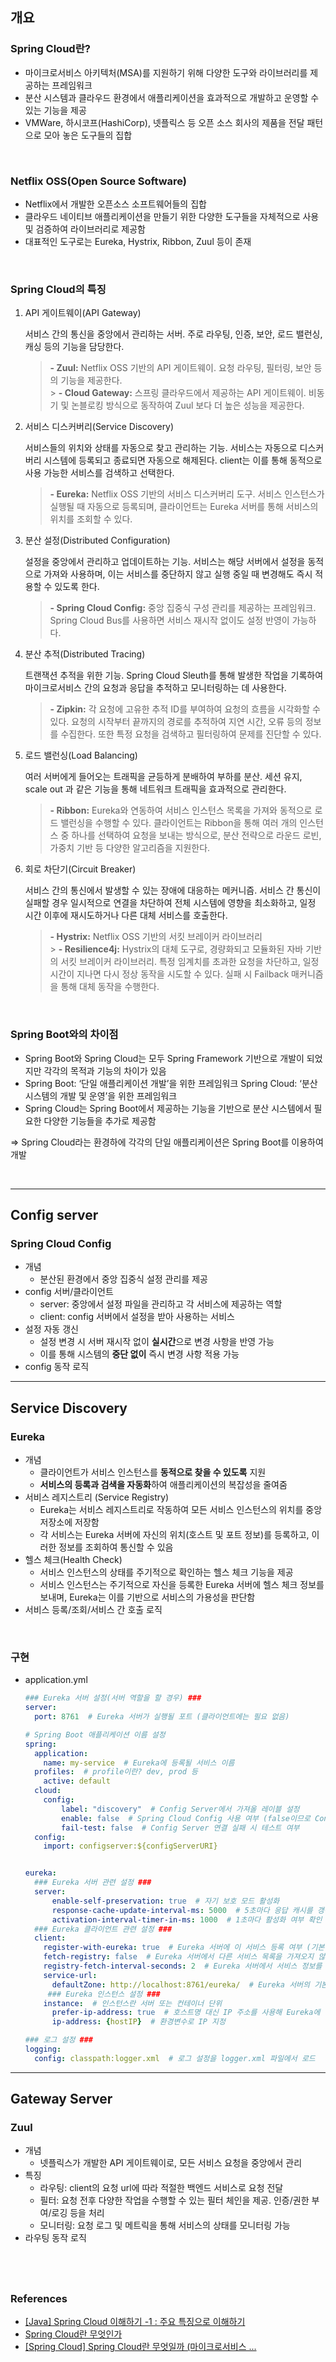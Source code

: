 ## 개요

### Spring Cloud란?

- 마이크로서비스 아키텍처(MSA)를 지원하기 위해 다양한 도구와 라이브러리를 제공하는 프레임워크
- 분산 시스템과 클라우드 환경에서 애플리케이션을 효과적으로 개발하고 운영할 수 있는 기능을 제공
- VMWare, 하시코프(HashiCorp), 넷플릭스 등 오픈 소스 회사의 제품을 전달 패턴으로 모아 놓은 도구들의 집합

<br/>

### Netflix OSS(**Open Source Software)**

- Netflix에서 개발한 오픈소스 소프트웨어들의 집합
- 클라우드 네이티브 애플리케이션을 만들기 위한 다양한 도구들을 자체적으로 사용 및 검증하여 라이브러리로 제공함
- 대표적인 도구로는 Eureka, Hystrix, Ribbon, Zuul 등이 존재

<br/>

### Spring Cloud의 특징

1. API 게이트웨이(API Gateway)

   서비스 간의 통신을 중앙에서 관리하는 서버. 주로 라우팅, 인증, 보안, 로드 밸런싱, 캐싱 등의 기능을 담당한다.

   > **- Zuul:** Netflix OSS 기반의 API 게이트웨이. 요청 라우팅, 필터링, 보안 등의 기능을 제공한다.
   > <br/> > **- Cloud Gateway:** 스프링 클라우드에서 제공하는 API 게이트웨이. 비동기 및 논블로킹 방식으로 동작하여 Zuul 보다 더 높은 성능을 제공한다.

2. 서비스 디스커버리(Service Discovery)

   서비스들의 위치와 상태를 자동으로 찾고 관리하는 기능. 서비스는 자동으로 디스커버리 시스템에 등록되고 종료되면 자동으로 해제된다. client는 이를 통해 동적으로 사용 가능한 서비스를 검색하고 선택한다.

   > **- Eureka:** Netflix OSS 기반의 서비스 디스커버리 도구. 서비스 인스턴스가 실행될 때 자동으로 등록되며, 클라이언트는 Eureka 서버를 통해 서비스의 위치를 조회할 수 있다.

3. 분산 설정(Distributed Configuration)

   설정을 중앙에서 관리하고 업데이트하는 기능. 서비스는 해당 서버에서 설정을 동적으로 가져와 사용하며, 이는 서비스를 중단하지 않고 실행 중일 때 변경해도 즉시 적용할 수 있도록 한다.

   > **- Spring Cloud Config:** 중앙 집중식 구성 관리를 제공하는 프레임워크. Spring Cloud Bus를 사용하면 서비스 재시작 없이도 설정 반영이 가능하다.

4. 분산 추적(Distributed Tracing)

   트랜잭션 추적을 위한 기능. Spring Cloud Sleuth를 통해 발생한 작업을 기록하여 마이크로서비스 간의 요청과 응답을 추적하고 모니터링하는 데 사용한다.

   > **- Zipkin:** 각 요청에 고유한 추적 ID를 부여하여 요청의 흐름을 시각화할 수 있다. 요청의 시작부터 끝까지의 경로를 추적하여 지연 시간, 오류 등의 정보를 수집한다. 또한 특정 요청을 검색하고 필터링하여 문제를 진단할 수 있다.

5. 로드 밸런싱(Load Balancing)

   여러 서버에게 들어오는 트래픽을 균등하게 분배하여 부하를 분산. 세션 유지, scale out 과 같은 기능을 통해 네트워크 트래픽을 효과적으로 관리한다.

   > **- Ribbon:** Eureka와 연동하여 서비스 인스턴스 목록을 가져와 동적으로 로드 밸런싱을 수행할 수 있다. 클라이언트는 Ribbon을 통해 여러 개의 인스턴스 중 하나를 선택하여 요청을 보내는 방식으로, 분산 전략으로 라운드 로빈, 가중치 기반 등 다양한 알고리즘을 지원한다.

6. 회로 차단기(Circuit Breaker)

   서비스 간의 통신에서 발생할 수 있는 장애에 대응하는 메커니즘. 서비스 간 통신이 실패할 경우 일시적으로 연결을 차단하여 전체 시스템에 영향을 최소화하고, 일정 시간 이후에 재시도하거나 다른 대체 서비스를 호출한다.

   > **- Hystrix:** Netflix OSS 기반의 서킷 브레이커 라이브러리
   > <br /> > **- Resilience4j:** Hystrix의 대체 도구로, 경량화되고 모듈화된 자바 기반의 서킷 브레이커 라이브러리. 특정 임계치를 초과한 요청을 차단하고, 일정 시간이 지나면 다시 정상 동작을 시도할 수 있다. 실패 시 Failback 매커니즘을 통해 대체 동작을 수행한다.

<br/>

### Spring Boot와의 차이점

- Spring Boot와 Spring Cloud는 모두 Spring Framework 기반으로 개발이 되었지만 각각의 목적과 기능의 차이가 있음
- Spring Boot: ‘단일 애플리케이션 개발’을 위한 프레임워크
  Spring Cloud: ‘분산 시스템의 개발 및 운영’을 위한 프레임워크
- Spring Cloud는 Spring Boot에서 제공하는 기능을 기반으로 분산 시스템에서 필요한 다양한 기능들을 추가로 제공함

⇒ Spring Cloud라는 환경하에 각각의 단일 애플리케이션은 Spring Boot를 이용하여 개발

<br/>

---

## Config server

### Spring Cloud Config

- 개념
  - 분산된 환경에서 중앙 집중식 설정 관리를 제공
- config 서버/클라이언트
  - server: 중앙에서 설정 파일을 관리하고 각 서비스에 제공하는 역할
  - client: config 서버에서 설정을 받아 사용하는 서비스
- 설정 자동 갱신
  - 설정 변경 시 서버 재시작 없이 **실시간**으로 변경 사항을 반영 가능
  - 이를 통해 시스템의 **중단 없이** 즉시 변경 사항 적용 가능
- config 동작 로직

---

## Service Discovery

### Eureka

- 개념
  - 클라이언트가 서비스 인스턴스를 **동적으로 찾을 수 있도록** 지원
  - **서비스의 등록과 검색을 자동화**하여 애플리케이션의 복잡성을 줄여줌
- 서비스 레지스트리 (Service Registry)
  - Eureka는 서비스 레지스트리로 작동하여 모든 서비스 인스턴스의 위치를 중앙 저장소에 저장함
  - 각 서비스는 Eureka 서버에 자신의 위치(호스트 및 포트 정보)를 등록하고, 이러한 정보를 조회하여 통신할 수 있음
- 헬스 체크(Health Check)
  - 서비스 인스턴스의 상태를 주기적으로 확인하는 헬스 체크 기능을 제공
  - 서비스 인스턴스는 주기적으로 자신을 등록한 Eureka 서버에 헬스 체크 정보를 보내며, Eureka는 이를 기반으로 서비스의 가용성을 판단함
- 서비스 등록/조회/서비스 간 호출 로직

<br/>

### 구현

- application.yml

  ```yaml
  ### Eureka 서버 설정(서버 역할을 할 경우) ###
  server:
  	port: 8761  # Eureka 서버가 실행될 포트 (클라이언트에는 필요 없음)

  # Spring Boot 애플리케이션 이름 설정
  spring:
    application:
      name: my-service  # Eureka에 등록될 서비스 이름
    profiles:  # profile이란? dev, prod 등
  	  active: default
    cloud:
  	  config:
  		  label: "discovery"  # Config Server에서 가져올 레이블 설정
  		  enable: false  # Spring Cloud Config 사용 여부 (false이므로 Config Server 사용 안 함)
  		  fail-test: false  # Config Server 연결 실패 시 테스트 여부
    config:
  	  import: configserver:${configServerURI}


  eureka:
  	### Eureka 서버 관련 설정 ###
  	server:
  		enable-self-preservation: true  # 자기 보호 모드 활성화
  		response-cache-update-interval-ms: 5000  # 5초마다 응답 캐시를 갱신
  		activation-interval-timer-in-ms: 1000  # 1초마다 활성화 여부 확인
  	### Eureka 클라이언트 관련 설정 ###
  	client:
      register-with-eureka: true  # Eureka 서버에 이 서비스 등록 여부 (기본값: true)
      fetch-registry: false  # Eureka 서버에서 다른 서비스 목록을 가져오지 않음 (기본값: true)
  	  registry-fetch-interval-seconds: 2  # Eureka 서버에서 서비스 정보를 가져오는 주기 (2초).
      service-url:
        defaultZone: http://localhost:8761/eureka/  # Eureka 서버의 기본 주소
       ### Eureka 인스턴스 설정 ###
      instance:  # 인스턴스란 서버 또는 컨테이너 단위
  	    prefer-ip-address: true  # 호스트명 대신 IP 주소를 사용해 Eureka에 등록
  	    ip-address: {hostIP}  # 환경변수로 IP 지정

  ### 로그 설정 ###
  logging:
  	config: classpath:logger.xml  # 로그 설정을 logger.xml 파일에서 로드
  ```

---

## Gateway Server

### Zuul

- 개념
  - 넷플릭스가 개발한 API 게이트웨이로, 모든 서비스 요청을 중앙에서 관리
- 특징
  - 라우팅: client의 요청 url에 따라 적절한 백엔드 서비스로 요청 전달
  - 필터: 요청 전후 다양한 작업을 수행할 수 있는 필터 체인을 제공. 인증/권한 부여/로깅 등을 처리
  - 모니터링: 요청 로그 및 메트릭을 통해 서비스의 상태를 모니터링 가능
- 라우팅 동작 로직

## <br />

### References

- [[Java] Spring Cloud 이해하기 -1 : 주요 특징으로 이해하기](https://adjh54.tistory.com/207)
- [Spring Cloud란 무엇인가](https://velog.io/@zo_meong/Spring-Cloud%EB%9E%80-%EB%AC%B4%EC%97%87%EC%9D%B8%EA%B0%80)
- [[Spring Cloud] Spring Cloud란 무엇일까 (마이크로서비스 ...](https://pixx.tistory.com/273)
